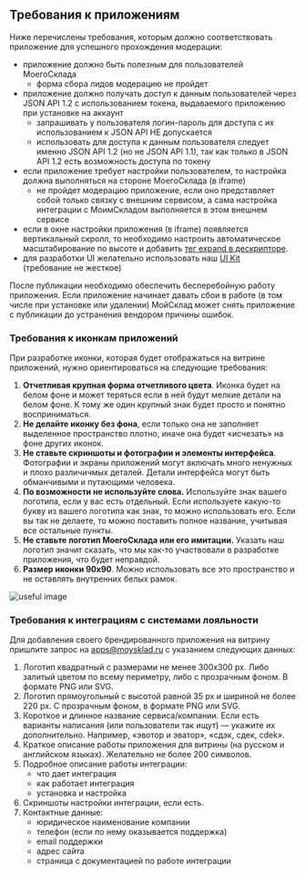 ## Требования к приложениям

Ниже перечислены требования, которым должно соответствовать приложение для успешного прохождения модерации:

+ приложение должно быть полезным для пользователей МоегоСклада
    + форма сбора лидов модерацию не пройдет
+ приложение должно получать доступ к данным пользователей через JSON API 1.2 с использованием токена, выдаваемого приложению при установке на аккаунт
    + запрашивать у пользователя логин-пароль для доступа с их использованием к JSON API НЕ допускается
    + использовать для доступа к данным пользователя следует именно JSON API 1.2 (но не JSON API 1.1), так как только в 
    JSON API 1.2 есть возможность доступа по токену
+ если приложение требует настройки пользователем, то настройка должна выполняться на стороне МоегоСклада (в iframe)
    + не пройдет модерацию приложение, если оно представляет собой только связку с внешним сервисом, а сама настройка 
    интеграции с МоимСкладом выполняется в этом внешнем сервисе
+ если в окне настройки приложения (в iframe) появляется вертикальный скролл, 
    то необходимо настроить автоматическое масштабирование по высоте и добавить [тег expand в дескрипторе](#blok-iframe). 
+ для разработки UI желательно использовать наш [UI Kit](https://github.com/moysklad/html-marketplace-1.0-uikit)  
(требование не жесткое) 

После публикации необходимо обеспечить бесперебойную работу приложения. Если приложение начинает давать сбои в работе 
(в том числе при установке или удалении) МойСклад может снять приложение с публикации до устранения вендором причины ошибок.

### Требования к иконкам приложений

При разработке иконки, которая будет отображаться на витрине приложений, нужно ориентироваться на следующие требования:

1. **Отчетливая крупная форма отчетливого цвета**. Иконка будет на белом фоне и может теряться если в ней будут мелкие 
детали на белом фоне. К тому же один крупный знак будет просто и понятно восприниматься.
2. **Не делайте иконку без фона**, если только она не заполняет выделенное пространство плотно, иначе она будет «исчезать» 
на фоне других иконок. 
3. **Не ставьте скриншоты и фотографии и элементы интерфейса**. Фотографии и экраны приложений могут включать много ненужных и плохо различичмых деталей. Детали интерфейса могут быть обманчивыми и путающими человека.
4. **По возможности не используйте слова.** Используйте знак вашего логотипа, если у вас есть отдельный. Если используете 
какую-то букву из вашего логотипа как знак, то можно использовать его. Если вы так не делаете, то можно поставить полное 
название, учитывая все остальные пункты.
5. **Не ставьте логотип МоегоСклада или его имитации.** Указать наш логотип значит сказать, что мы как-то участвовали в 
разработке приложения, что будет неправдой.
6. **Размер иконки 90x90**. Можно использовать все это пространство и не оставлять внутренних белых рамок.

![useful image](logo_instruction.png)

### Требования к интеграциям с системами лояльности

Для добавления своего брендированного приложения на витрину пришлите запрос на [apps@moysklad.ru](mailto:apps@moysklad.ru) 
с указанием следующих данных:

1. Логотип квадратный с размерами не менее 300x300 px. Либо залитый цветом по всему периметру, либо с прозрачным фоном. В формате PNG или SVG.
1. Логотип прямоугольный с высотой равной 35 px и шириной не более 220 px. С прозрачным фоном, в формате PNG или SVG.
1. Короткое и длинное название сервиса/компании. Если есть варианты написания (или пользователи так ищут) — укажите их дополнительно. 
Например, «эвотор и эватор», «сдэк, сдек, cdek».
1. Краткое описание работы приложения для витрины (на русском и английском языках). Желательно не более 200 символов.
1. Подробное описание работы интеграции:
    - что дает интеграция
    - как работает интеграция
    - установка и настройка
1. Скриншоты настройки интеграции, если есть.
1. Контактные данные:
    - юридическое наименование компании
    - телефон (если по нему оказывается поддержка)
    - email поддержки
    - адрес сайта
    - страница с документацией по работе интеграции
